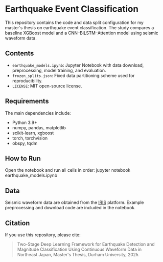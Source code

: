 # Earthquake Event Classification

This repository contains the code and data split configuration for my master's thesis on earthquake event classification. The study compares a baseline XGBoost model and a CNN–BiLSTM–Attention model using seismic waveform data.

## Contents
- `earthquake_models.ipynb`: Jupyter Notebook with data download, preprocessing, model training, and evaluation.  
- `frozen_splits.json`: Fixed data partitioning scheme used for reproducibility.  
- `LICENSE`: MIT open-source license.  

## Requirements
The main dependencies include:
- Python 3.9+  
- numpy, pandas, matplotlib  
- scikit-learn, xgboost  
- torch, torchvision  
- obspy, tqdm  

## How to Run
Open the notebook and run all cells in order:
jupyter notebook earthquake_models.ipynb

## Data
Seismic waveform data are obtained from the [IRIS](https://www.iris.edu/hq/) platform. Example preprocessing and download code are included in the notebook.  

## Citation
If you use this repository, please cite:  
> Two-Stage Deep Learning Framework for Earthquake Detection and Magnitude Classification Using Continuous Waveform Data in Northeast Japan, Master's Thesis, Durham University, 2025.
